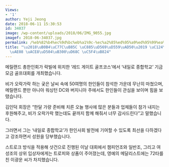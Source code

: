 ```yaml
---
Views:
- '1'
author: Yeji Jeong
date: 2018-06-11 15:30:53
id: 34037
image: /wp-content/uploads/2018/06/IMG_9055.jpg
imagef: 2018-06-34037.jpg
permalink: /%eb%82%b4%ec%9d%bc%eb%a1%9c-%ec%a2%85%ed%95%a9%ed%95%99%ea%b5%90-%ec%84%a4%eb%a6%bd%ea%b8%b0%ea%b8%88-%ea%b3%a8%ed%94%84%eb%8c%80%ed%9a%8c-%ec%97%b4%eb%a0%a4/
title: "\u2018\uB0B4\uC77C\uB85C \uC885\uD569\uD559\uAD50\u2019 \uC124\uB9BD\uAE30\
  \uAE08 \uACE8\uD504\uB300\uD68C \uC5F4\uB824"
---
```


메릴랜드 총한인회가 락빌에 위치한 ‘레드 게이트 골프코스’에서 ‘내일로 종합학교’ 기금모금 골프대회를 개최했습니다.

비가 오락가락 하는 궂은 날씨 속에 50여명의 한인들이 참석한 가운데 무난히 마쳤으며, 메릴랜드 뿐만 아니아 워싱턴 DC와 버지니아 주에서도 한인들이 관심을 보이며 힘을 보탰습니다.

김인덕 회장은 “한달 가량 준비해 치른 오늘 행사에 많은 분들과 업체들이 참가 내지는 후원해주고, 비가 오락가락 했는데도 끝까지 함께 해줘서 너무 감사드린다”고 말했습니다.

그러면서 그는 ‘내일로 종합학교’가 한인사회 발전에 기여할 수 있도록 최선을 다하겠다고 강조하면서 성원을 당부했습니다.

스트로크 방식을 적용해 샷건으로 진행된 이날 대회에서 챔피언조와 일반조, 그리고 여성조의 상위 입상자에게는 트로피와 상품이 주어졌는데, 영예의 메달리스트에는 72타를 친 이광운 씨가 차지했습니다.